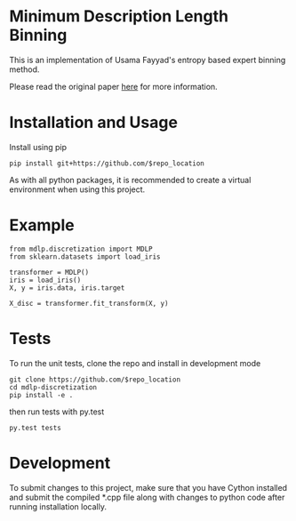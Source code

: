 # Minimum Description Length Binning

This is an implementation of Usama Fayyad's entropy based
expert binning method.

Please read the original paper
<a href="http://sci2s.ugr.es/keel/pdf/algorithm/congreso/fayyad1993.pdf">here</a>
for more information.

# Installation and Usage

Install using pip 

```
pip install git+https://github.com/$repo_location
```

As with all python packages, it is recommended to create a virtual environment
when using this project.

# Example

```
from mdlp.discretization import MDLP
from sklearn.datasets import load_iris

transformer = MDLP()
iris = load_iris()
X, y = iris.data, iris.target

X_disc = transformer.fit_transform(X, y)
```

# Tests

To run the unit tests, clone the repo and install in development mode

```
git clone https://github.com/$repo_location
cd mdlp-discretization
pip install -e .
```

then run tests with py.test

```
py.test tests
```

# Development

To submit changes to this project, make sure that you have Cython installed and
submit the compiled *.cpp file along with changes to python code after running
installation locally.
